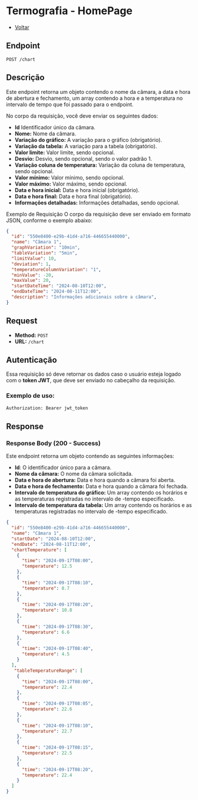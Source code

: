 # Termografia - HomePage
- [Voltar](./index.md)

## Endpoint

`POST /chart`

## Descrição

Este endpoint retorna um objeto contendo o nome da câmara, a data e hora de abertura e fechamento, um array contendo a hora e a temperatura no intervalo de tempo que foi passado para o endpoint.

No corpo da requisição, você deve enviar os seguintes dados:

- **Id** Identificador único da câmara.
- **Nome:** Nome da câmara.
- **Variação do gráfico:** A variação para o gráfico (obrigatório).
- **Variação da tabela:** A variação para a tabela (obrigatório).
- **Valor limite:** Valor limite, sendo opcional.
- **Desvio:** Desvio, sendo opcional, sendo o valor padrão 1.
- **Variação coluna de temperatura:** Variação da coluna de temperatura, sendo opcional.
- **Valor mínimo:** Valor mínimo, sendo opcional.
- **Valor máximo:** Valor máximo, sendo opcional.
- **Data e hora inicial:** Data e hora inicial (obrigatório).
- **Data e hora final:** Data e hora final (obrigatório).
- **Informações detalhadas:** Informações detalhadas, sendo opcional.

Exemplo de Requisição
O corpo da requisição deve ser enviado em formato JSON, conforme o exemplo abaixo:
```json
{
  "id": "550e8400-e29b-41d4-a716-446655440000",
  "name": "Câmara 1",
  "graphVariation": "10min",
  "tableVariation": "5min",
  "limitValue": 10,
  "deviation": 1,
  "temperatureColumnVariation": "1",
  "minValue": -20,
  "maxValue": 20,
  "startDateTime": "2024-08-10T12:00",
  "endDateTime": "2024-08-11T12:00",
  "description": "Informações adicionais sobre a câmara",
}
```


## Request

- **Method:** `POST`
- **URL:** `/chart`

## Autenticação

Essa requisição só deve retornar os dados caso o usuário esteja logado com o  **token JWT**, que deve ser enviado no cabeçalho da  requisição.

### Exemplo de uso:

```bash
Authorization: Bearer jwt_token
```

## Response
### Response Body (200 - Success)
Este endpoint retorna um objeto contendo as seguintes informações:

- **Id**: O identificador único para a câmara.
- **Nome da câmara:** O nome da câmara solicitada.
- **Data e hora de abertura:** Data e hora quando a câmara foi aberta.
- **Data e hora de fechamento:** Data e hora quando a câmara foi fechada.
- **Intervalo de temperatura do gráfico:** Um array contendo os horários e as temperaturas registradas no intervalo de -tempo especificado.
- **Intervalo de temperatura da tabela:** Um array contendo os horários e as temperaturas registradas no intervalo de -tempo especificado.

```json
{
  "id": "550e8400-e29b-41d4-a716-446655440000",
  "name": "Câmara 1",
  "startDate": "2024-08-10T12:00",
  "endDate": "2024-08-11T12:00",
  "chartTemperature": [
    {
      "time": "2024-09-17T08:00",
      "temperature": 12.5
    },
    {
      "time": "2024-09-17T08:10",
      "temperature": 8.7
    },
    {
      "time": "2024-09-17T08:20",
      "temperature": 10.8
    },
    {
      "time": "2024-09-17T08:30",
      "temperature": 6.6
    },
    {
      "time": "2024-09-17T08:40",
      "temperature": 4.5
    }
  ],
   "tableTemperatureRange": [
    {
      "time": "2024-09-17T08:00",
      "temperature": 22.4
    },
    {
      "time": "2024-09-17T08:05",
      "temperature": 22.6
    },
    {
      "time": "2024-09-17T08:10",
      "temperature": 22.7
    },
    {
      "time": "2024-09-17T08:15",
      "temperature": 22.5
    },
    {
      "time": "2024-09-17T08:20",
      "temperature": 22.4
    }
  ]
}


```
